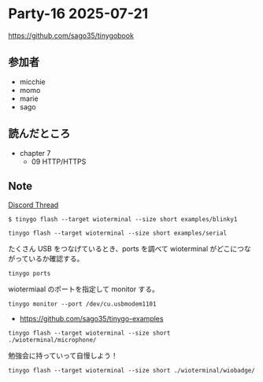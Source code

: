 # Party-16 2025-07-21

https://github.com/sago35/tinygobook

## 参加者

- micchie
- momo
- marie
- sago

## 読んだところ
- chapter 7
  - 09 HTTP/HTTPS

## Note

[Discord Thread](https://discord.com/channels/689414179752247409/725156029033218080/1390849929332789359)

```
$ tinygo flash --target wioterminal --size short examples/blinky1
```

```
tinygo flash --target wioterminal --size short examples/serial
```

たくさん USB をつなげているとき、ports を調べて wioterminal がどこにつながっているか確認する。

```
tinygo ports 
```

wiotermiaal のポートを指定して monitor する。

```
tinygo monitor --port /dev/cu.usbmodem1101
```

- https://github.com/sago35/tinygo-examples

```
tinygo flash --target wioterminal --size short ./wioterminal/microphone/
```

勉強会に持っていって自慢しよう！

```
tinygo flash --target wioterminal --size short ./wioterminal/wiobadge/
```
